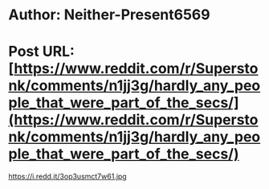 # Author: Neither-Present6569
# Post URL: [https://www.reddit.com/r/Superstonk/comments/n1jj3g/hardly_any_people_that_were_part_of_the_secs/](https://www.reddit.com/r/Superstonk/comments/n1jj3g/hardly_any_people_that_were_part_of_the_secs/)


https://i.redd.it/3op3usmct7w61.jpg